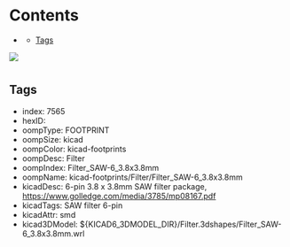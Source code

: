 



Contents
========

* [](#)
	* [Tags](#tags)
  
![][im]
# 

## Tags

- index: 7565
- hexID: 
- oompType: FOOTPRINT
- oompSize: kicad
- oompColor: kicad-footprints
- oompDesc: Filter
- oompIndex: Filter_SAW-6_3.8x3.8mm
- oompName: kicad-footprints/Filter/Filter_SAW-6_3.8x3.8mm
- kicadDesc: 6-pin 3.8 x 3.8mm SAW filter package, https://www.golledge.com/media/3785/mp08167.pdf
- kicadTags: SAW filter 6-pin
- kicadAttr: smd
- kicad3DModel: ${KICAD6_3DMODEL_DIR}/Filter.3dshapes/Filter_SAW-6_3.8x3.8mm.wrl



[im]: image.png
